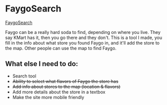 # FaygoSearch

[FaygoSearch](http://faygosearch.tk/ "FaygoSearch")

Faygo can be a really hard soda to find, depending on where you live. They say KMart has it, then you go there and they don't. This is a tool I made, you fill in the info about what store you found Faygo in, and it'll add the store to the map. Other people can use the map to find Faygo.

## What else I need to do:
- Search tool
- ~~Ability to select what flavors of Faygo the store has~~
- ~~Add info about stores to the map (location & flavors)~~
- Add more details about the store in a textbox
- Make the site more mobile friendly